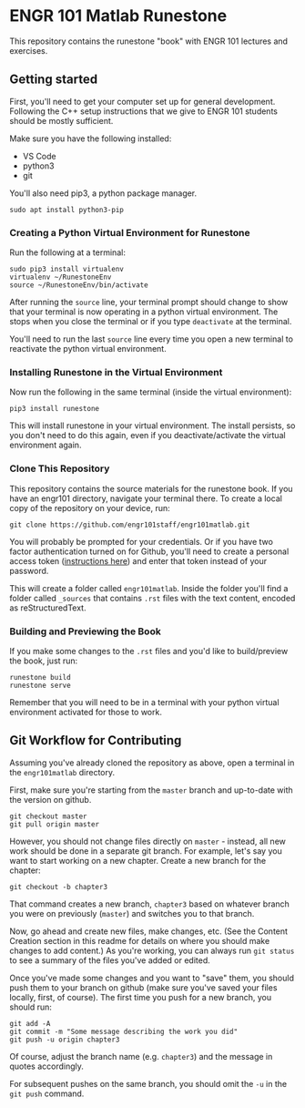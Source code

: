 # ENGR 101 Matlab Runestone

This repository contains the runestone "book" with ENGR 101 lectures and exercises.

## Getting started

First, you'll need to get your computer set up for general development. Following the C++ setup instructions that we give to ENGR 101 students should be mostly sufficient.

Make sure you have the following installed:
 - VS Code
 - python3
 - git

You'll also need pip3, a python package manager.
```console
sudo apt install python3-pip
```

### Creating a Python Virtual Environment for Runestone

Run the following at a terminal:

```console
sudo pip3 install virtualenv
virtualenv ~/RunestoneEnv
source ~/RunestoneEnv/bin/activate
```

After running the `source` line, your terminal prompt should change to show that your terminal is now operating in a python virtual environment. The stops when you close the terminal or if you type `deactivate` at the terminal.

You'll need to run the last `source` line every time you open a new terminal to reactivate the python virtual environment.

### Installing Runestone in the Virtual Environment

Now run the following in the same terminal (inside the virtual environment):

```console
pip3 install runestone
```

This will install runestone in your virtual environment. The install persists, so you don't need to do this again, even if you deactivate/activate the virtual environment again.

### Clone This Repository

This repository contains the source materials for the runestone book. If you have an engr101 directory, navigate your terminal there. To create a local copy of the repository on your device, run:

```console
git clone https://github.com/engr101staff/engr101matlab.git
```

You will probably be prompted for your credentials. Or if you have two factor authentication turned on for Github, you'll need to create a personal access token ([instructions here](https://docs.github.com/en/github/authenticating-to-github/creating-a-personal-access-token)) and enter that token instead of your password.

This will create a folder called `engr101matlab`. Inside the folder you'll find a folder called `_sources` that contains `.rst` files with the text content, encoded as reStructuredText.

### Building and Previewing the Book

If you make some changes to the `.rst` files and you'd like to build/preview the book, just run:

```console
runestone build
runestone serve
```

Remember that you will need to be in a terminal with your python virtual environment activated for those to work.

## Git Workflow for Contributing

Assuming you've already cloned the repository as above, open a terminal in the `engr101matlab` directory.

First, make sure you're starting from the `master` branch and up-to-date with the version on github.

```console
git checkout master
git pull origin master
```

However, you should not change files directly on `master` - instead, all new work should be done in a separate git branch. For example, let's say you want to start working on a new chapter. Create a new branch for the chapter:

```console
git checkout -b chapter3
```

That command creates a new branch, `chapter3` based on whatever branch you were on previously (`master`) and switches you to that branch.

Now, go ahead and create new files, make changes, etc. (See the Content Creation section in this readme for details on where you should make changes to add content.) As you're working, you can always run `git status` to see a summary of the files you've added or edited.

Once you've made some changes and you want to "save" them, you should push them to your branch on github (make sure you've saved your files locally, first, of course). The first time you push for a new branch, you should run:

```
git add -A
git commit -m "Some message describing the work you did"
git push -u origin chapter3
```

Of course, adjust the branch name (e.g. `chapter3`) and the message in quotes accordingly.

For subsequent pushes on the same branch, you should omit the `-u` in the `git push` command.



